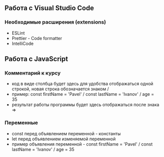 ## Работа с Visual Studio Code

### Необходимые расширения (extensions)
* ESLint
* Prettier - Code formatter
* IntelliCode

## Работа с JavaScript

### Комментарий к курсу
* код в виде столбца будет здесь для удобства отображаться одной строкой, новая строка обозначается знаком /
* пример: const firstName = 'Pavel' / const lastName = 'Ivanov' / age = 35
* результат работы программы будет здесь отображаться после знака =>

### Переменные
* const перед объявлением переменной - константы
* let перед объявлением изменяемой переменной
* пример объявления переменной - const firstName = 'Pavel' / const lastName = 'Ivanov' / age = 35
